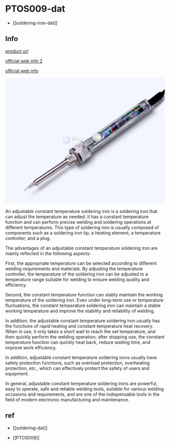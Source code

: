 
# PTOS009-dat

- [[soldering-iron-dat]]

## Info 
 
[product url](https://www.electrodragon.com/product/220v60w-internally-heated-soldering-iron-adjustable-temperature-220-450c/)

[official web info 2](https://www.hhgj.cn/)

[official web info](http://www.hhgj.com.cn/products_detail/&productId=955152e5-de39-47da-96f7-eafe1444330c.html)


![](2025-03-04-14-02-02.png)


An adjustable constant temperature soldering iron is a soldering iron that can adjust the temperature as needed. It has a constant temperature function and can perform precise welding and soldering operations at different temperatures. This type of soldering iron is usually composed of components such as a soldering iron tip, a heating element, a temperature controller, and a plug.

The advantages of an adjustable constant temperature soldering iron are mainly reflected in the following aspects:

First, the appropriate temperature can be selected according to different welding requirements and materials. By adjusting the temperature controller, the temperature of the soldering iron can be adjusted to a temperature range suitable for welding to ensure welding quality and efficiency.

Second, the constant temperature function can stably maintain the working temperature of the soldering iron. Even under long-term use or temperature fluctuations, the constant temperature soldering iron can maintain a stable working temperature and improve the stability and reliability of welding.

In addition, the adjustable constant temperature soldering iron usually has the functions of rapid heating and constant temperature heat recovery. When in use, it only takes a short wait to reach the set temperature, and then quickly perform the welding operation; after stopping use, the constant temperature function can quickly heat back, reduce waiting time, and improve work efficiency.

In addition, adjustable constant temperature soldering irons usually have safety protection functions, such as overload protection, overheating protection, etc., which can effectively protect the safety of users and equipment.

In general, adjustable constant temperature soldering irons are powerful, easy to operate, safe and reliable welding tools, suitable for various welding occasions and requirements, and are one of the indispensable tools in the field of modern electronic manufacturing and maintenance.






## ref 

- [[soldering-dat]]

- [[PTOS009]]